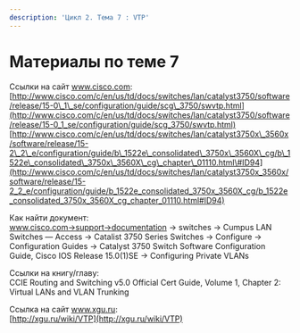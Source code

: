 ```yaml
---
description: 'Цикл 2. Тема 7 : VTP'
---
```


# Материалы по теме 7

Ссылки на сайт www.cisco.com:  
[http://www.cisco.com/c/en/us/td/docs/switches/lan/catalyst3750/software/release/15-0\_1\_se/configuration/guide/scg\_3750/swvtp.html](http://www.cisco.com/c/en/us/td/docs/switches/lan/catalyst3750/software/release/15-0_1_se/configuration/guide/scg_3750/swvtp.html)  
[http://www.cisco.com/c/en/us/td/docs/switches/lan/catalyst3750x\_3560x/software/release/15-2\_2\_e/configuration/guide/b\_1522e\_consolidated\_3750x\_3560X\_cg/b\_1522e\_consolidated\_3750x\_3560X\_cg\_chapter\_01110.html\#ID94](http://www.cisco.com/c/en/us/td/docs/switches/lan/catalyst3750x_3560x/software/release/15-2_2_e/configuration/guide/b_1522e_consolidated_3750x_3560X_cg/b_1522e_consolidated_3750x_3560X_cg_chapter_01110.html#ID94)

Как найти документ:  
www.cisco.com→support→documentation → switches → Cumpus LAN Switches — Access → Catalist 3750 Series Switches → Configure → Configuration Guides → Catalyst 3750 Switch Software Configuration Guide, Cisco IOS Release 15.0\(1\)SE → Configuring Private VLANs

Ссылки на книгу/главу:  
CCIE Routing and Switching v5.0 Official Cert Guide, Volume 1, Chapter 2: Virtual LANs and VLAN Trunking

Ссылка на сайт www.xgu.ru:  
[http://xgu.ru/wiki/VTP](http://xgu.ru/wiki/VTP)

